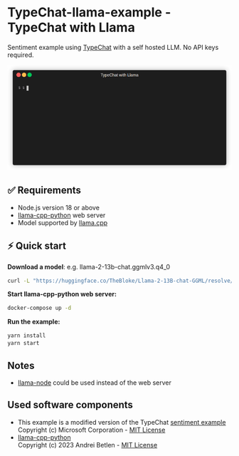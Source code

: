 # TypeChat-llama-example - TypeChat with Llama

Sentiment example using [TypeChat](https://github.com/microsoft/TypeChat) with a self hosted LLM. No API keys required.

![Terminalizer](./terminalizer.gif)

## ✅ Requirements

- Node.js version 18 or above
- [llama-cpp-python](https://github.com/abetlen/llama-cpp-python#web-server) web server
- Model supported by [llama.cpp](https://github.com/ggerganov/llama.cpp#description)

## ⚡️ Quick start

**Download a model**: e.g. llama-2-13b-chat.ggmlv3.q4_0

```bash
curl -L "https://huggingface.co/TheBloke/Llama-2-13B-chat-GGML/resolve/main/llama-2-13b-chat.ggmlv3.q4_0.bin" --create-dirs -o models/llama-2-13b-chat.ggmlv3.q4_0.bin
```

**Start llama-cpp-python web server:** 

```bash
docker-compose up -d
```

**Run the example:**

```bash
yarn install
yarn start
```

## Notes

 - [llama-node](https://llama-node.vercel.app/docs/start) could be used instead of the web server

 ## Used software components

 - This example is a modified version of the TypeChat [sentiment example](https://github.com/microsoft/TypeChat/tree/main/examples/sentiment) 
 <br /> Copyright (c) Microsoft Corporation - [MIT License](https://github.com/microsoft/TypeChat/blob/main/LICENSE)
 - [llama-cpp-python](https://github.com/abetlen/llama-cpp-python)
 <br /> Copyright (c) 2023 Andrei Betlen - [MIT License](https://github.com/abetlen/llama-cpp-python/blob/main/LICENSE.md)

